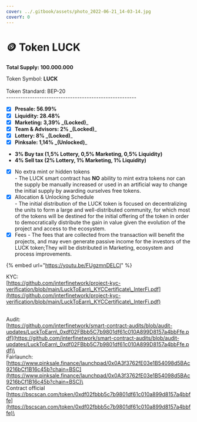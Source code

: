 ```yaml
---
cover: ../.gitbook/assets/photo_2022-06-21_14-03-14.jpg
coverY: 0
---
```


# 🪙 Token LUCK

**Total Supply: 100.000.000**

Token Symbol: **LUCK** \
\
Token Standard: BEP-20\
\-------------------------------------------------------

* [x] **Presale: 56.99%**
* [x] **Liquidity: 28.48%**
* [x] **Marketing: 3,39% **_**(Locked)**_
* [x] **Team & Advisors: 2% **_**(Locked)**_
* [x] **Lottery: 8% **_**(Locked)**_
* [x] **Pinksale: 1,14% **_**(Unlocked)**_

<!---->

* **3% Buy tax (1,5% Lottery, 0,5% Marketing, 0,5% Liquidity)**
* **4% Sell tax (2% Lottery, 1% Marketing, 1% Liquidity)**

<!---->

* [x] No extra mint or hidden tokens\
  \- The LUCK  smart contract has **NO** ability to mint extra tokens nor can the supply be manually increased or used in an artificial way to change the initial supply by awarding ourselves free tokens.
* [x] Allocation & Unlocking Schedule\
  \- The initial distribution of the LUCK  token is focused on decentralizing the units to form a large and well-distributed community, for which most of the tokens will be destined for the initial offering of the token in order to democratically distribute the gain in value given the evolution of the project and access to the ecosystem.
* [x] Fees - The fees that are collected from the transaction will benefit the projects, and may even generate passive income for the investors of the LUCK  token;They will be distributed in Marketing, ecosystem and process improvements.

{% embed url="https://youtu.be/FUgzmnDELCI" %}

KYC:\
[https://github.com/interfinetwork/project-kyc-verification/blob/main/LuckToEarn\_KYCCertificate\_InterFi.pdf](https://github.com/interfinetwork/project-kyc-verification/blob/main/LuckToEarn\_KYCCertificate\_InterFi.pdf)

\
Audit:\
[https://github.com/interfinetwork/smart-contract-audits/blob/audit-updates/LuckToEarn\_0xdf02FBbb5C7b9801df61c010A899D8157a4bbFfe.pdf](https://github.com/interfinetwork/smart-contract-audits/blob/audit-updates/LuckToEarn\_0xdf02FBbb5C7b9801df61c010A899D8157a4bbFfe.pdf)\
\
Fairlaunch:\
[https://www.pinksale.finance/launchpad/0x0A3f3762fE03e1B54098d5BAc9216bCf1B16c45b?chain=BSC](https://www.pinksale.finance/launchpad/0x0A3f3762fE03e1B54098d5BAc9216bCf1B16c45b?chain=BSC)\
\
Contract official \
[https://bscscan.com/token/0xdf02fbbb5c7b9801df61c010a899d8157a4bbffe](https://bscscan.com/token/0xdf02fbbb5c7b9801df61c010a899d8157a4bbffe)\


